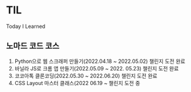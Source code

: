 # TIL

Today I Learned

## 노마드 코드 코스

1. Python으로 웹 스크래퍼 만들기(2022.04.18 ~ 2022.05.02)
   챌린지 도전 완료
2. 바닐라 JS로 크롬 앱 만들기(2022.05.09 ~ 2022. 05.23)
   챌린지 도전 완료
3. 코코아톡 클론코딩(2022.05.30 ~ 2022.06.20)
   챌린지 도전 완료
4. CSS Layout 마스터 클래스(2022 06.19 ~
   챌린지 도전 중
